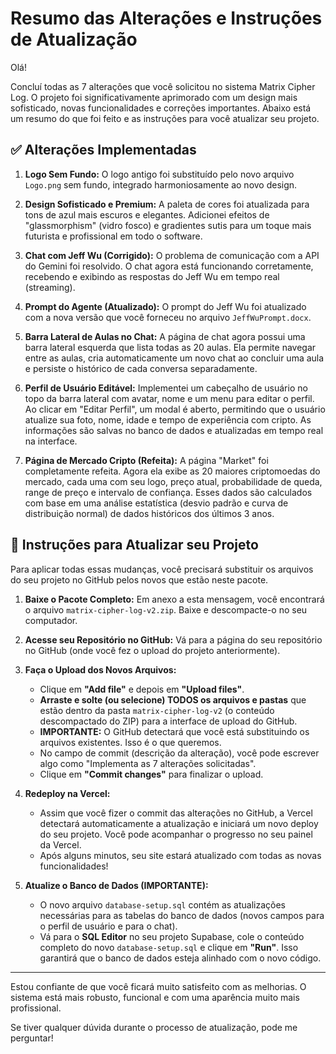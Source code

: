 # Resumo das Alterações e Instruções de Atualização

Olá!

Concluí todas as 7 alterações que você solicitou no sistema Matrix Cipher Log. O projeto foi significativamente aprimorado com um design mais sofisticado, novas funcionalidades e correções importantes. Abaixo está um resumo do que foi feito e as instruções para você atualizar seu projeto.

## ✅ Alterações Implementadas

1.  **Logo Sem Fundo:** O logo antigo foi substituído pelo novo arquivo `Logo.png` sem fundo, integrado harmoniosamente ao novo design.

2.  **Design Sofisticado e Premium:** A paleta de cores foi atualizada para tons de azul mais escuros e elegantes. Adicionei efeitos de "glassmorphism" (vidro fosco) e gradientes sutis para um toque mais futurista e profissional em todo o software.

3.  **Chat com Jeff Wu (Corrigido):** O problema de comunicação com a API do Gemini foi resolvido. O chat agora está funcionando corretamente, recebendo e exibindo as respostas do Jeff Wu em tempo real (streaming).

4.  **Prompt do Agente (Atualizado):** O prompt do Jeff Wu foi atualizado com a nova versão que você forneceu no arquivo `JeffWuPrompt.docx`.

5.  **Barra Lateral de Aulas no Chat:** A página de chat agora possui uma barra lateral esquerda que lista todas as 20 aulas. Ela permite navegar entre as aulas, cria automaticamente um novo chat ao concluir uma aula e persiste o histórico de cada conversa separadamente.

6.  **Perfil de Usuário Editável:** Implementei um cabeçalho de usuário no topo da barra lateral com avatar, nome e um menu para editar o perfil. Ao clicar em "Editar Perfil", um modal é aberto, permitindo que o usuário atualize sua foto, nome, idade e tempo de experiência com cripto. As informações são salvas no banco de dados e atualizadas em tempo real na interface.

7.  **Página de Mercado Cripto (Refeita):** A página "Market" foi completamente refeita. Agora ela exibe as 20 maiores criptomoedas do mercado, cada uma com seu logo, preço atual, probabilidade de queda, range de preço e intervalo de confiança. Esses dados são calculados com base em uma análise estatística (desvio padrão e curva de distribuição normal) de dados históricos dos últimos 3 anos.

## 🚀 Instruções para Atualizar seu Projeto

Para aplicar todas essas mudanças, você precisará substituir os arquivos do seu projeto no GitHub pelos novos que estão neste pacote.

1.  **Baixe o Pacote Completo:** Em anexo a esta mensagem, você encontrará o arquivo `matrix-cipher-log-v2.zip`. Baixe e descompacte-o no seu computador.

2.  **Acesse seu Repositório no GitHub:** Vá para a página do seu repositório no GitHub (onde você fez o upload do projeto anteriormente).

3.  **Faça o Upload dos Novos Arquivos:**
    *   Clique em **"Add file"** e depois em **"Upload files"**.
    *   **Arraste e solte (ou selecione) TODOS os arquivos e pastas** que estão dentro da pasta `matrix-cipher-log-v2` (o conteúdo descompactado do ZIP) para a interface de upload do GitHub.
    *   **IMPORTANTE:** O GitHub detectará que você está substituindo os arquivos existentes. Isso é o que queremos.
    *   No campo de commit (descrição da alteração), você pode escrever algo como "Implementa as 7 alterações solicitadas".
    *   Clique em **"Commit changes"** para finalizar o upload.

4.  **Redeploy na Vercel:**
    *   Assim que você fizer o commit das alterações no GitHub, a Vercel detectará automaticamente a atualização e iniciará um novo deploy do seu projeto. Você pode acompanhar o progresso no seu painel da Vercel.
    *   Após alguns minutos, seu site estará atualizado com todas as novas funcionalidades!

5.  **Atualize o Banco de Dados (IMPORTANTE):**
    *   O novo arquivo `database-setup.sql` contém as atualizações necessárias para as tabelas do banco de dados (novos campos para o perfil de usuário e para o chat).
    *   Vá para o **SQL Editor** no seu projeto Supabase, cole o conteúdo completo do novo `database-setup.sql` e clique em **"Run"**. Isso garantirá que o banco de dados esteja alinhado com o novo código.

---

Estou confiante de que você ficará muito satisfeito com as melhorias. O sistema está mais robusto, funcional e com uma aparência muito mais profissional.

Se tiver qualquer dúvida durante o processo de atualização, pode me perguntar!

